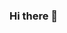 ### Hi there 👋

<!--
**jankrzempek/jankrzempek** is a ✨ _special_ ✨ repository because its `README.md` (this file) appears on your GitHub profile.

<code><a href="https://www.python.org/" target="_blank"><img height="50" src="https://www.vectorlogo.zone/logos/python/python-ar21.svg"></a></code>
